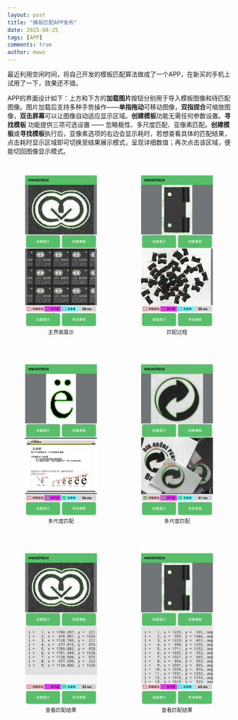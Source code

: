 ```yaml
---
layout: post
title: "模板匹配APP发布"
date: 2025-08-25
tags: [APP]
comments: true
author: mwwz
---
```


最近利用空闲时间，将自己开发的模板匹配算法做成了一个APP，在新买的手机上试用了一下，效果还不错。

APP的界面设计如下：上方和下方的**加载图片**按钮分别用于导入模板图像和待匹配图像。图片加载后支持多种手势操作——**单指拖动**可移动图像，**双指捏合**可缩放图像，**双击屏幕**可以让图像自动适应显示区域。**创建模板**功能无需任何参数设置。**寻找模板** 功能提供三项可选设置 —— 忽略极性、多尺度匹配、亚像素匹配。**创建模板**或**寻找模板**执行后，亚像素选项的右边会显示耗时，若想查看具体的匹配结果，点击耗时显示区域即可切换至结果展示模式，呈现详细数值；再次点击该区域，便能切回图像显示模式。

<div style="display: grid; grid-template-columns: repeat(2, 1fr); gap: 20px; text-align: center;">
    <figure>
        <img src="/images/app_0.jpg" alt="模板匹配界面" style="width:100%; border-radius: 8px;">
        <figcaption><small>主界面展示</small></figcaption>
    </figure>
    <figure>
        <img src="/images/app_1.jpg" alt="模板匹配过程" style="width:100%; border-radius: 8px;">
        <figcaption><small>匹配过程</small></figcaption>
    </figure>
    <figure>
        <img src="/images/app_2.jpg" alt="多尺度匹配" style="width:100%; border-radius: 8px;">
        <figcaption><small>多尺度匹配</small></figcaption>
    </figure>
    <figure>
        <img src="/images/app_3.jpg" alt="多尺度匹配" style="width:100%; border-radius: 8px;">
        <figcaption><small>多尺度匹配</small></figcaption>
    </figure>
    <figure>
        <img src="/images/app_4.jpg" alt="查看匹配结果" style="width:100%; border-radius: 8px;">
        <figcaption><small>查看匹配结果</small></figcaption>
    </figure>
    <figure>
        <img src="/images/app_5.jpg" alt="查看匹配结果" style="width:100%; border-radius: 8px;">
        <figcaption><small>查看匹配结果</small></figcaption>
    </figure>
</div>
